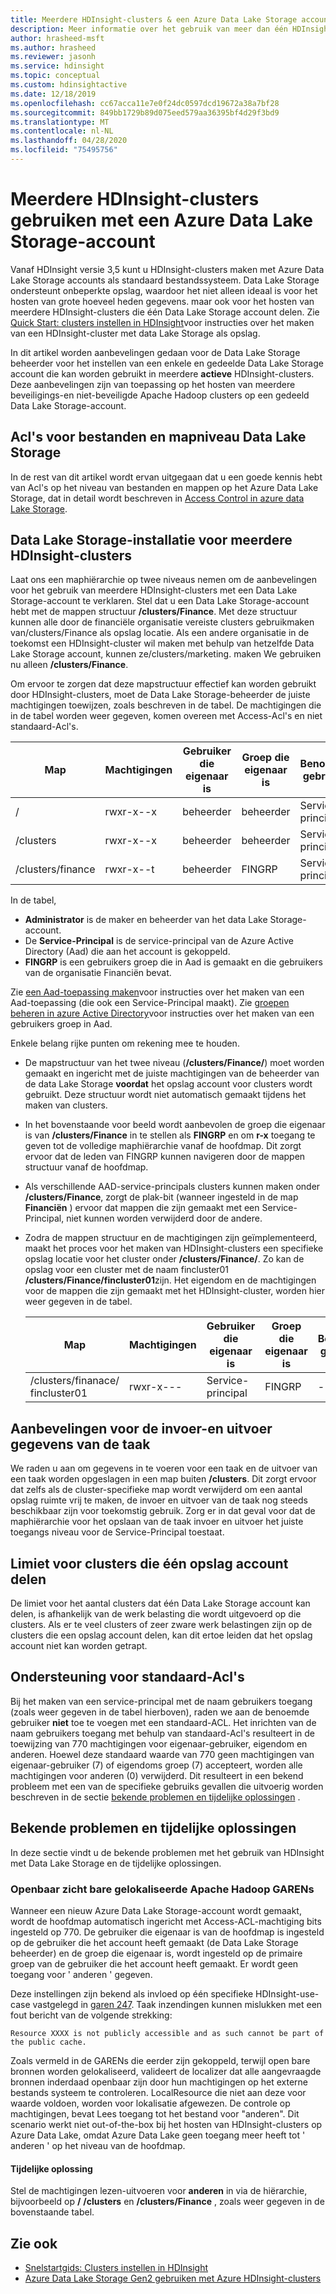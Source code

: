 ```yaml
---
title: Meerdere HDInsight-clusters & een Azure Data Lake Storage account
description: Meer informatie over het gebruik van meer dan één HDInsight-cluster met één Data Lake Storage account
author: hrasheed-msft
ms.author: hrasheed
ms.reviewer: jasonh
ms.service: hdinsight
ms.topic: conceptual
ms.custom: hdinsightactive
ms.date: 12/18/2019
ms.openlocfilehash: cc67acca11e7e0f24dc0597dcd19672a38a7bf28
ms.sourcegitcommit: 849bb1729b89d075eed579aa36395bf4d29f3bd9
ms.translationtype: MT
ms.contentlocale: nl-NL
ms.lasthandoff: 04/28/2020
ms.locfileid: "75495756"
---
```

# <a name="use-multiple-hdinsight-clusters-with-an-azure-data-lake-storage-account"></a>Meerdere HDInsight-clusters gebruiken met een Azure Data Lake Storage-account

Vanaf HDInsight versie 3,5 kunt u HDInsight-clusters maken met Azure Data Lake Storage accounts als standaard bestandssysteem.
Data Lake Storage ondersteunt onbeperkte opslag, waardoor het niet alleen ideaal is voor het hosten van grote hoeveel heden gegevens. maar ook voor het hosten van meerdere HDInsight-clusters die één Data Lake Storage account delen. Zie [Quick Start: clusters instellen in HDInsight](../storage/data-lake-storage/quickstart-create-connect-hdi-cluster.md)voor instructies over het maken van een HDInsight-cluster met data Lake Storage als opslag.

In dit artikel worden aanbevelingen gedaan voor de Data Lake Storage beheerder voor het instellen van een enkele en gedeelde Data Lake Storage account die kan worden gebruikt in meerdere **actieve** HDInsight-clusters. Deze aanbevelingen zijn van toepassing op het hosten van meerdere beveiligings-en niet-beveiligde Apache Hadoop clusters op een gedeeld Data Lake Storage-account.

## <a name="data-lake-storage-file-and-folder-level-acls"></a>Acl's voor bestanden en mapniveau Data Lake Storage

In de rest van dit artikel wordt ervan uitgegaan dat u een goede kennis hebt van Acl's op het niveau van bestanden en mappen op het Azure Data Lake Storage, dat in detail wordt beschreven in [Access Control in azure data Lake Storage](../data-lake-store/data-lake-store-access-control.md).

## <a name="data-lake-storage-setup-for-multiple-hdinsight-clusters"></a>Data Lake Storage-installatie voor meerdere HDInsight-clusters

Laat ons een maphiërarchie op twee niveaus nemen om de aanbevelingen voor het gebruik van meerdere HDInsight-clusters met een Data Lake Storage-account te verklaren. Stel dat u een Data Lake Storage-account hebt met de mappen structuur **/clusters/Finance**. Met deze structuur kunnen alle door de financiële organisatie vereiste clusters gebruikmaken van/clusters/Finance als opslag locatie. Als een andere organisatie in de toekomst een HDInsight-cluster wil maken met behulp van hetzelfde Data Lake Storage account, kunnen ze/clusters/marketing. maken We gebruiken nu alleen **/clusters/Finance**.

Om ervoor te zorgen dat deze mapstructuur effectief kan worden gebruikt door HDInsight-clusters, moet de Data Lake Storage-beheerder de juiste machtigingen toewijzen, zoals beschreven in de tabel. De machtigingen die in de tabel worden weer gegeven, komen overeen met Access-Acl's en niet standaard-Acl's.

|Map  |Machtigingen  |Gebruiker die eigenaar is  |Groep die eigenaar is  | Benoemde gebruiker | Benoemde gebruikers machtigingen | Benoemde groep | Benoemde groeps machtigingen |
|---------|---------|---------|---------|---------|---------|---------|---------|
|/ | rwxr-x--x  |beheerder |beheerder  |Service-principal |--x  |FINGRP   |r-x         |
|/clusters | rwxr-x--x |beheerder |beheerder |Service-principal |--x  |FINGRP |r-x         |
|/clusters/finance | rwxr-x--t |beheerder |FINGRP  |Service-principal |LSU  |-  |-     |

In de tabel,

- **Administrator** is de maker en beheerder van het data Lake Storage-account.
- De **Service-Principal** is de service-principal van de Azure Active Directory (Aad) die aan het account is gekoppeld.
- **FINGRP** is een gebruikers groep die in Aad is gemaakt en die gebruikers van de organisatie Financiën bevat.

Zie [een Aad-toepassing maken](../active-directory/develop/howto-create-service-principal-portal.md#create-an-azure-active-directory-application)voor instructies over het maken van een Aad-toepassing (die ook een Service-Principal maakt). Zie [groepen beheren in azure Active Directory](../active-directory/fundamentals/active-directory-groups-create-azure-portal.md)voor instructies over het maken van een gebruikers groep in Aad.

Enkele belang rijke punten om rekening mee te houden.

- De mapstructuur van het twee niveau (**/clusters/Finance/**) moet worden gemaakt en ingericht met de juiste machtigingen van de beheerder van de data Lake Storage **voordat** het opslag account voor clusters wordt gebruikt. Deze structuur wordt niet automatisch gemaakt tijdens het maken van clusters.
- In het bovenstaande voor beeld wordt aanbevolen de groep die eigenaar is van **/clusters/Finance** in te stellen als **FINGRP** en om **r-x** toegang te geven tot de volledige maphiërarchie vanaf de hoofdmap. Dit zorgt ervoor dat de leden van FINGRP kunnen navigeren door de mappen structuur vanaf de hoofdmap.
- Als verschillende AAD-service-principals clusters kunnen maken onder **/clusters/Finance**, zorgt de plak-bit (wanneer ingesteld in de map **Financiën** ) ervoor dat mappen die zijn gemaakt met een Service-Principal, niet kunnen worden verwijderd door de andere.
- Zodra de mappen structuur en de machtigingen zijn geïmplementeerd, maakt het proces voor het maken van HDInsight-clusters een specifieke opslag locatie voor het cluster onder **/clusters/Finance/**. Zo kan de opslag voor een cluster met de naam fincluster01 **/clusters/Finance/fincluster01**zijn. Het eigendom en de machtigingen voor de mappen die zijn gemaakt met het HDInsight-cluster, worden hier weer gegeven in de tabel.

    |Map  |Machtigingen  |Gebruiker die eigenaar is  |Groep die eigenaar is  | Benoemde gebruiker | Benoemde gebruikers machtigingen | Benoemde groep | Benoemde groeps machtigingen |
    |---------|---------|---------|---------|---------|---------|---------|---------|
    |/clusters/finanace/ fincluster01 | rwxr-x---  |Service-principal |FINGRP  |- |-  |-   |-  |

## <a name="recommendations-for-job-input-and-output-data"></a>Aanbevelingen voor de invoer-en uitvoer gegevens van de taak

We raden u aan om gegevens in te voeren voor een taak en de uitvoer van een taak worden opgeslagen in een map buiten **/clusters**. Dit zorgt ervoor dat zelfs als de cluster-specifieke map wordt verwijderd om een aantal opslag ruimte vrij te maken, de invoer en uitvoer van de taak nog steeds beschikbaar zijn voor toekomstig gebruik. Zorg er in dat geval voor dat de maphiërarchie voor het opslaan van de taak invoer en uitvoer het juiste toegangs niveau voor de Service-Principal toestaat.

## <a name="limit-on-clusters-sharing-a-single-storage-account"></a>Limiet voor clusters die één opslag account delen

De limiet voor het aantal clusters dat één Data Lake Storage account kan delen, is afhankelijk van de werk belasting die wordt uitgevoerd op die clusters. Als er te veel clusters of zeer zware werk belastingen zijn op de clusters die een opslag account delen, kan dit ertoe leiden dat het opslag account niet kan worden getrapt.

## <a name="support-for-default-acls"></a>Ondersteuning voor standaard-Acl's

Bij het maken van een service-principal met de naam gebruikers toegang (zoals weer gegeven in de tabel hierboven), raden we aan de benoemde gebruiker **niet** toe te voegen met een standaard-ACL. Het inrichten van de naam gebruikers toegang met behulp van standaard-Acl's resulteert in de toewijzing van 770 machtigingen voor eigenaar-gebruiker, eigendom en anderen. Hoewel deze standaard waarde van 770 geen machtigingen van eigenaar-gebruiker (7) of eigendoms groep (7) accepteert, worden alle machtigingen voor anderen (0) verwijderd. Dit resulteert in een bekend probleem met een van de specifieke gebruiks gevallen die uitvoerig worden beschreven in de sectie [bekende problemen en tijdelijke oplossingen](#known-issues-and-workarounds) .

## <a name="known-issues-and-workarounds"></a>Bekende problemen en tijdelijke oplossingen

In deze sectie vindt u de bekende problemen met het gebruik van HDInsight met Data Lake Storage en de tijdelijke oplossingen.

### <a name="publicly-visible-localized-apache-hadoop-yarn-resources"></a>Openbaar zicht bare gelokaliseerde Apache Hadoop GARENs

Wanneer een nieuw Azure Data Lake Storage-account wordt gemaakt, wordt de hoofdmap automatisch ingericht met Access-ACL-machtiging bits ingesteld op 770. De gebruiker die eigenaar is van de hoofdmap is ingesteld op de gebruiker die het account heeft gemaakt (de Data Lake Storage beheerder) en de groep die eigenaar is, wordt ingesteld op de primaire groep van de gebruiker die het account heeft gemaakt. Er wordt geen toegang voor ' anderen ' gegeven.

Deze instellingen zijn bekend als invloed op één specifieke HDInsight-use-case vastgelegd in [garen 247](https://hwxmonarch.atlassian.net/browse/YARN-247). Taak inzendingen kunnen mislukken met een fout bericht van de volgende strekking:

    Resource XXXX is not publicly accessible and as such cannot be part of the public cache.

Zoals vermeld in de GARENs die eerder zijn gekoppeld, terwijl open bare bronnen worden gelokaliseerd, valideert de localizer dat alle aangevraagde bronnen inderdaad openbaar zijn door hun machtigingen op het externe bestands systeem te controleren. LocalResource die niet aan deze voor waarde voldoen, worden voor lokalisatie afgewezen. De controle op machtigingen, bevat Lees toegang tot het bestand voor "anderen". Dit scenario werkt niet out-of-the-box bij het hosten van HDInsight-clusters op Azure Data Lake, omdat Azure Data Lake geen toegang meer heeft tot ' anderen ' op het niveau van de hoofdmap.

#### <a name="workaround"></a>Tijdelijke oplossing

Stel de machtigingen lezen-uitvoeren voor **anderen** in via de hiërarchie, bijvoorbeeld op **/** **/clusters** en **/clusters/Finance** , zoals weer gegeven in de bovenstaande tabel.

## <a name="see-also"></a>Zie ook

- [Snelstartgids: Clusters instellen in HDInsight](../storage/data-lake-storage/quickstart-create-connect-hdi-cluster.md)
- [Azure Data Lake Storage Gen2 gebruiken met Azure HDInsight-clusters](hdinsight-hadoop-use-data-lake-storage-gen2.md)
